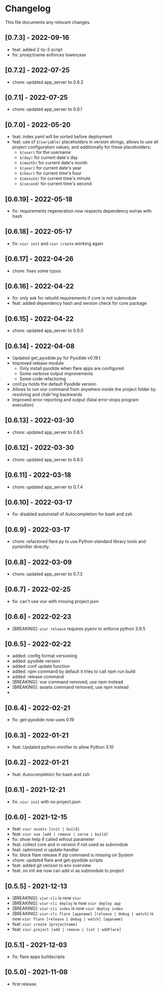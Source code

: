 # Changelog

This file documents any relevant changes.
## [0.7.3] - 2022-09-16
- feat: added 2-to-3 script
- fix: proejctname enforces lowercase

## [0.7.2] - 2022-07-25
- chore: updated app_server to 0.9.2

## [0.7.1] - 2022-07-25
- chore: updated app_server to 0.9.1

## [0.7.0] - 2022-05-20
- feat: index.yaml will be sorted before deployment
- feat: use of `$(variable)` placeholders in version strings, allows to use all
  project configuration values, and additionally for these placeholders:
  - `$(user)` for the username
  - `$(day)` for current date's day
  - `$(month)` for current date's month
  - `$(year)` for current date's year
  - `$(hour)` for current time's hour
  - `$(minute)` for current time's minute
  - `$(second)` for current time's second

## [0.6.19] - 2022-05-18
- fix: requirements regeneration now respects dependency extras with hash

## [0.6.18] - 2022-05-17
- fix: `viur init` and `viur create` working again

## [0.6.17] - 2022-04-26
- chore: fixes some typos

## [0.6.16] - 2022-04-22
- fix: only ask for rebuild requirements if core is not submodule
- feat: added dependency hash and version check for core package

## [0.6.15] - 2022-04-22
- chore: updated app_server to 0.9.0

## [0.6.14] - 2022-04-08
- Updated get_pyodide.py for Pyodide v0.19.1
- Improved release module
  - Only install pyodide when flare apps are configured
  - Some verbose output improvements
  - Some code refactoring
- conf.py holds the default Pyodide version
- Allows to run viur command from anywhere inside the project folder by resolving and chdir'ing backwards
- Improved error reporting and output (fatal error stops program execution)

## [0.6.13] - 2022-03-30
- chore: updated app_server to 0.8.5

## [0.6.12] - 2022-03-30
- chore: updated app_server to 0.8.5

## [0.6.11] - 2022-03-18
- chore: updated app_server to 0.7.4

## [0.6.10] - 2022-03-17
- fix: disabled autoinstall of Autocompletion for bash and zsh

## [0.6.9] - 2022-03-17
- chore: refactored flare.py to use Python standard library tools and pyminifier directly.

## [0.6.8] - 2022-03-09
- chore: updated app_server to 0.7.3

## [0.6.7] - 2022-02-25
- fix: can't use viur with missing project.json

## [0.6.6] - 2022-02-23
- [BREAKING]: `viur release` requires pyenv to enforce python 3.9.5

## [0.6.5] - 2022-02-22
- added: config format versioning
- added: pyodide version
- added: conf update function
- added: npm command by default it tries to call npm run build
- added: release command
- [BREAKING]: vue command removed, use npm instead
- [BREAKING]: assets command removed, use npm instead
- 
## [0.6.4] - 2022-02-21
- fix: get-pyodide now uses 0.19

## [0.6.3] - 2022-01-21
- feat: Updated python-minifier to allow Python 3.10

## [0.6.2] - 2022-01-21
- feat: Autocompletion for bash and zsh

## [0.6.1] - 2021-12-21

- fix: `viur init` with no project.json

## [0.6.0] - 2021-12-15

- feat: `viur assets [init | build]`
- feat: `viur vue [add | remove | serve | build]`
- fix: show help if called wihout parameter
- feat: collect core and vi version if not used as submodule
- feat: optimized vi update handler
- fix: block flare release if zip command is missing on System
- chore: updated flare and get-pyodide scripts
- feat: added git verison to env overview
- feat: on init we now can add vi as submodule to project

## [0.5.5] - 2021-12-13

- [BREAKING]: `viur-cli` is now `viur`
- [BREAKING]: `viur-cli deploy` is now `viur deploy app`
- [BREAKING]: `viur-cli index` is now `viur deploy index`
- [BREAKING]: `viur-cli flare [appname] [release | debug | watch]` is
  now `viur flare [release | debug | watch] [appname]`
- feat: `viur create [projectname]`
- feat: `viur project [add | remove | list | addFlare]`

## [0.5.1] - 2021-12-03

- fix: flare apps buildscripts

## [0.5.0] - 2021-11-08

- first release
